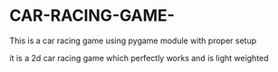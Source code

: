 # CAR-RACING-GAME-
This is a car racing game using pygame module with proper setup

it is a 2d car racing game which perfectly works and is light weighted
